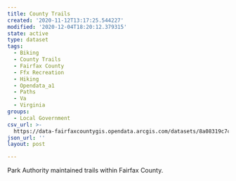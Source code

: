 ```yaml
---
title: County Trails
created: '2020-11-12T13:17:25.544227'
modified: '2020-12-04T18:20:12.379315'
state: active
type: dataset
tags:
  - Biking
  - County Trails
  - Fairfax County
  - Ffx Recreation
  - Hiking
  - Opendata_a1
  - Paths
  - Va
  - Virginia
groups:
  - Local Government
csv_url: >-
  https://data-fairfaxcountygis.opendata.arcgis.com/datasets/8a08319c7cb449b9a9329709f8dfdb30_3.csv?outSR=%7B%22latestWkid%22%3A2283%2C%22wkid%22%3A102746%7D
json_url: ''
layout: post

---
```

Park Authority maintained trails within Fairfax County.
